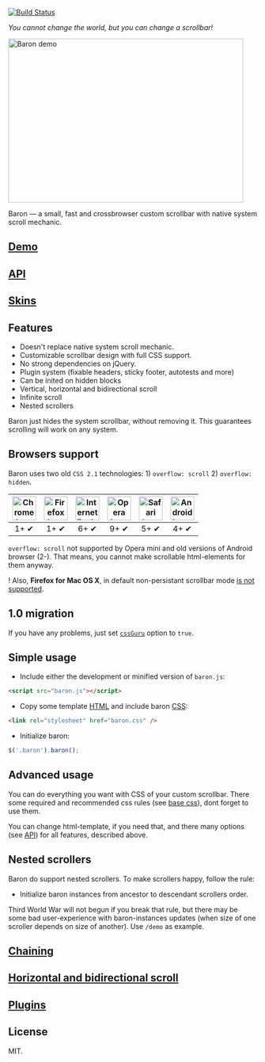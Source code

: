 [![Build Status](https://travis-ci.org/Diokuz/baron.svg)](https://travis-ci.org/Diokuz/baron)

*You cannot change the world, but you can change a scrollbar!*

<img src="http://diokuz.github.io/pics/demo.gif" width="475px" height="331px" alt="Baron demo">

Baron — a small, fast and crossbrowser custom scrollbar with native system scroll mechanic.

## [Demo](http://diokuz.github.io/baron/)

## [API](docs/api.md)

## [Skins](skins/)

## Features

- Doesn't replace native system scroll mechanic.
- Customizable scrollbar design with full CSS support.
- No strong dependencies on jQuery.
- Plugin system (fixable headers, sticky footer, autotests and more)
- Can be inited on hidden blocks
- Vertical, horizontal and bidirectional scroll
- Infinite scroll
- Nested scrollers

Baron just hides the system scrollbar, without removing it. This guarantees scrolling will work on any system.

## Browsers support

Baron uses two old `CSS 2.1` technologies: 1) `overflow: scroll` 2) `overflow: hidden`.

| <img src="http://diokuz.github.io/pics/chrome.png" width="48px" height="48px" alt="Chrome logo"> | <img src="http://diokuz.github.io/pics/firefox.png" width="48px" height="48px" alt="Firefox logo"> | <img src="http://diokuz.github.io/pics/ie.png" width="48px" height="48px" alt="Internet Explorer logo"> | <img src="http://diokuz.github.io/pics/opera.png" width="48px" height="48px" alt="Opera logo"> | <img src="http://diokuz.github.io/pics/safari.png" width="48px" height="48px" alt="Safari logo"> | <img src="http://diokuz.github.io/pics/android.png" width="48px" height="48px" alt="Android browser logo"> |
|:---:|:---:|:---:|:---:|:---:|:---:|
| 1+ ✔ | 1+ ✔ | 6+ ✔ | 9+ ✔ | 5+ ✔ | 4+ ✔ |

`overflow: scroll` not supported by Opera mini and old versions of Android browser (2-). That means, you cannot make scrollable html-elements for them anyway.

! Also, **Firefox for Mac OS X**, in default non-persistant scrollbar mode [is not supported](https://github.com/Diokuz/baron/issues/110).

## 1.0 migration

If you have any problems, just set [`cssGuru`](docs/api.md) option to `true`.

## Simple usage

* Include either the development or minified version of `baron.js`:

```html
<script src="baron.js"></script>
```

* Copy some template [HTML](skins/) and include baron [CSS](skins/styles.css):

```html
<link rel="stylesheet" href="baron.css" />
```

* Initialize baron:

```js
$('.baron').baron();
```

## Advanced usage

You can do everything you want with CSS of your custom scrollbar. There some required and recommended css rules (see [base css](baron.css)), dont forget to use them.

You can change html-template, if you need that, and there many options (see [API](docs/api.md)) for all features, described above.

## Nested scrollers

Baron do support nested scrollers. To make scrollers happy, follow the rule:

* Initialize baron instances from ancestor to descendant scrollers order.

Third World War will not begun if you break that rule, but there may be some bad user-experience with baron-instances updates (when size of one scroller depends on size of another). Use `/demo` as example.

## [Chaining](docs/chaining.md)

## [Horizontal and bidirectional scroll](docs/bidir.md)

## [Plugins](docs/plugins.md)

## License

MIT.
